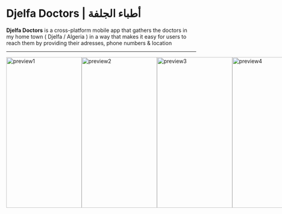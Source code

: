 # Djelfa Doctors | أطباء الجلفة
**Djelfa Doctors** is a cross-platform mobile app that 
gathers the doctors in my home town ( Djelfa / Algeria )
in a way that makes it easy for users to reach them by providing their adresses, phone numbers & location
<hr />

<div style="display: flex; justify-content: space-around">
    <img src="https://github.com/Astromium/Djelfa-Doctors-Mobile/blob/master/preview/pic1.jpg" alt="preview1" width="200px" height="400px" />
    <img src="https://github.com/Astromium/Djelfa-Doctors-Mobile/blob/master/preview/pic2.jpg" alt="preview2" width="200px" height="400px" />
    <img src="https://github.com/Astromium/Djelfa-Doctors-Mobile/blob/master/preview/pic3.jpg" alt="preview3" width="200px" height="400px" />
    <img src="https://github.com/Astromium/Djelfa-Doctors-Mobile/blob/master/preview/pic4.jpg" alt="preview4" width="200px" height="400px" />
    <img src="https://github.com/Astromium/Djelfa-Doctors-Mobile/blob/master/preview/pic5.jpg" alt="preview5" width="200px" height="400px" />
    <img src="https://github.com/Astromium/Djelfa-Doctors-Mobile/blob/master/preview/pic6.jpg" alt="preview6" width="200px" height="400px" />
</div>

    

